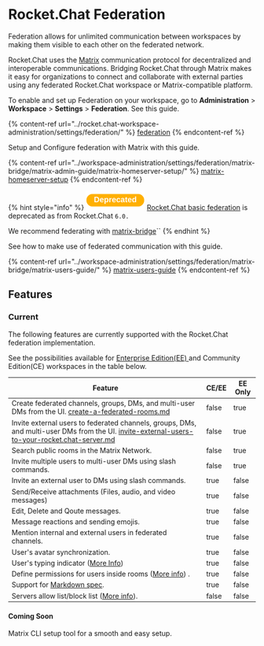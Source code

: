 # Rocket.Chat Federation

Federation allows for unlimited communication between workspaces by making them visible to each other on the federated network.

Rocket.Chat uses the [Matrix](https://matrix.org/) communication protocol for decentralized and interoperable communications. Bridging Rocket.Chat through Matrix makes it easy for organizations to connect and collaborate with external parties using any federated Rocket.Chat workspace or Matrix-compatible platform.

To enable and set up Federation on your workspace, go to **Administration** > **Workspace** > **Settings** > **Federation**. See this guide.

{% content-ref url="../rocket.chat-workspace-administration/settings/federation/" %}
[federation](../rocket.chat-workspace-administration/settings/federation/)
{% endcontent-ref %}

Setup and Configure federation with Matrix with this guide.

{% content-ref url="../workspace-administration/settings/federation/matrix-bridge/matrix-admin-guide/matrix-homeserver-setup/" %}
[matrix-homeserver-setup](../workspace-administration/settings/federation/matrix-bridge/matrix-admin-guide/matrix-homeserver-setup/)
{% endcontent-ref %}

{% hint style="info" %}
![](<../../.gitbook/assets/Deprecated (1).png>) [Rocket.Chat basic federation](../workspace-administration/settings/federation/rocket.chat-federation/) is deprecated as from Rocket.Chat `6.0.`

We recommend federating with [matrix-bridge](../rocket.chat-workspace-administration/settings/federation/matrix-bridge/ "mention")``
{% endhint %}

See how to make use of federated communication with this guide.

{% content-ref url="../workspace-administration/settings/federation/matrix-bridge/matrix-users-guide/" %}
[matrix-users-guide](../workspace-administration/settings/federation/matrix-bridge/matrix-users-guide/)
{% endcontent-ref %}

## Features

### Current

The following features are currently supported with the Rocket.Chat federation implementation.

See the possibilities available for [Enterprise Edition(EE) ](../../setup-and-administer-rocket.chat/enterprise-edition-trial/)and Community Edition(CE) workspaces in the table below.

<table><thead><tr><th>Feature</th><th data-type="checkbox">CE/EE</th><th data-type="checkbox">EE Only</th></tr></thead><tbody><tr><td>Create federated channels, groups, DMs, and multi-user DMs from the UI. <a data-mention href="../workspace-administration/settings/federation/matrix-bridge/matrix-users-guide/create-a-federated-rooms.md">create-a-federated-rooms.md</a></td><td>false</td><td>true</td></tr><tr><td>Invite external users to federated channels, groups, DMs, and multi-user DMs from the UI. <a data-mention href="../workspace-administration/settings/federation/matrix-bridge/matrix-users-guide/invite-external-users-to-your-rocket.chat-server.md">invite-external-users-to-your-rocket.chat-server.md</a></td><td>false</td><td>true</td></tr><tr><td>Search public rooms in the Matrix Network.</td><td>false</td><td>true</td></tr><tr><td>Invite multiple users to multi-user DMs using slash commands.</td><td>false</td><td>true</td></tr><tr><td>Invite an external user to DMs using slash commands.</td><td>true</td><td>false</td></tr><tr><td>Send/Receive attachments (Files, audio, and video messages) </td><td>true</td><td>false</td></tr><tr><td>Edit, Delete and Qoute messages.</td><td>true</td><td>false</td></tr><tr><td>Message reactions and sending emojis.</td><td>true</td><td>false</td></tr><tr><td>Mention internal and external users in federated channels.</td><td>true</td><td>false</td></tr><tr><td>User's avatar synchronization.</td><td>true</td><td>false</td></tr><tr><td>User's typing indicator (<a href="../workspace-administration/settings/federation/matrix-bridge/matrix-admin-guide/matrix-homeserver-setup/#important-warning-about-the-installation">More Info</a>)</td><td>true</td><td>false</td></tr><tr><td>Define permissions for users inside rooms (<a href="../workspace-administration/settings/federation/matrix-bridge/matrix-users-guide/assign-roles-for-users-in-federated-rooms.md">More info</a>) .</td><td>true</td><td>false</td></tr><tr><td>Support for <a href="https://spec.commonmark.org/0.30/">Markdown spec</a>.</td><td>true</td><td>false</td></tr><tr><td>Servers allow list/block list (<a href="../workspace-administration/settings/federation/matrix-bridge/matrix-admin-guide/matrix-homeserver-setup/matrix-allow-block-list.md">More info</a>).</td><td>false</td><td>false</td></tr></tbody></table>

#### Coming Soon

Matrix CLI setup tool for a smooth and easy setup.
